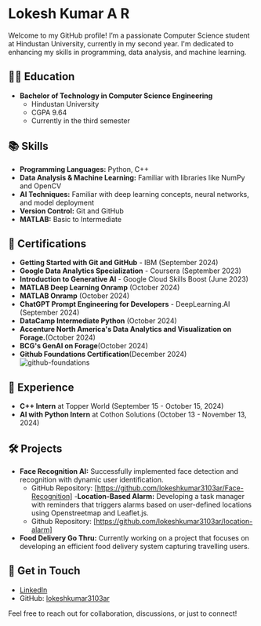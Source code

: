 # Lokesh Kumar A R

Welcome to my GitHub profile! I’m a passionate Computer Science student at Hindustan University, currently in my second year. I'm dedicated to enhancing my skills in programming, data analysis, and machine learning.

## 👨‍🎓 Education

- **Bachelor of Technology in Computer Science Engineering**
  - Hindustan University
  - CGPA 9.64
  - Currently in the third semester

## 📚 Skills

- **Programming Languages:** Python, C++
- **Data Analysis & Machine Learning:** Familiar with libraries like NumPy and OpenCV
- **AI Techniques:** Familiar with deep learning concepts, neural networks, and model deployment
- **Version Control:** Git and GitHub
- **MATLAB:** Basic to Intermediate

## 🌟 Certifications

- **Getting Started with Git and GitHub** - IBM (September 2024)
- **Google Data Analytics Specialization** - Coursera (September 2023)
- **Introduction to Generative AI** - Google Cloud Skills Boost (June 2023)
- **MATLAB Deep Learning Onramp** (October 2024)
- **MATLAB Onramp** (October 2024)
- **ChatGPT Prompt Engineering for Developers** - DeepLearning.AI (September 2024)
- **DataCamp Intermediate Python** (October 2024)
- **Accenture North America's Data Analytics and Visualization on Forage.**(October 2024)
- **BCG's GenAI on Forage**(October 2024)
- **Github Foundations Certification**(December 2024)![github-foundations](https://github.com/user-attachments/assets/601dbfbc-83ce-46c7-b1c4-fb042b2ee05d)


## 💼 Experience

- **C++ Intern** at Topper World (September 15 - October 15, 2024)
- **AI with Python Intern** at Cothon Solutions (October 13 - November 13, 2024)

## 🛠️ Projects

- **Face Recognition AI:** Successfully implemented face detection and recognition with dynamic user identification.
  - GitHub Repository: [https://github.com/lokeshkumar3103ar/Face-Recognition]
-**Location-Based Alarm:** Developing a task manager with reminders that triggers alarms based on user-defined locations using Openstreetmap and Leaflet.js.
  - Github Repository: [https://github.com/lokeshkumar3103ar/location-alarm]
- **Food Delivery Go Thru:** Currently working on a project that focuses on developing an efficient food delivery system capturing travelling users.

## 💬 Get in Touch

- [LinkedIn](https://www.linkedin.com/in/lokesh-kumar-a-r-465218244)
- GitHub: [lokeshkumar3103ar](https://github.com/lokeshkumar3103ar)

Feel free to reach out for collaboration, discussions, or just to connect!


